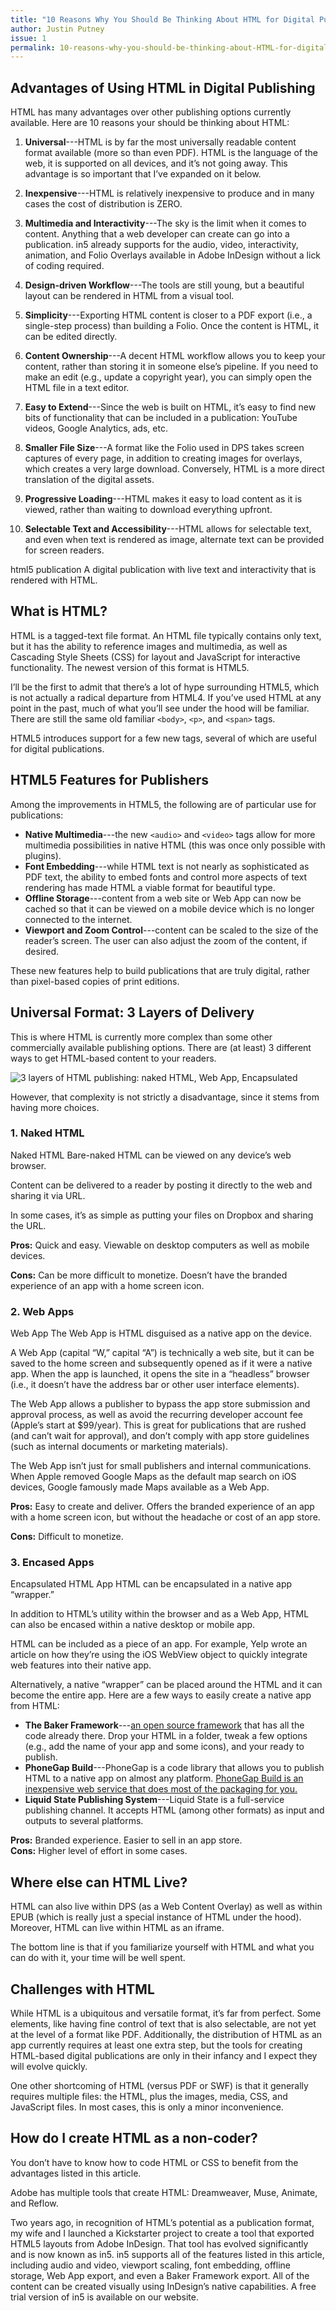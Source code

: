 ```yaml
---
title: "10 Reasons Why You Should Be Thinking About HTML for Digital Publications"
author: Justin Putney
issue: 1
permalink: 10-reasons-why-you-should-be-thinking-about-HTML-for-digital-publications
---
```

## Advantages of Using HTML in Digital Publishing

HTML has many advantages over other publishing options currently available. Here are 10 reasons your should be thinking about HTML:

1. **Universal**---HTML is by far the most universally readable content format available (more so than even PDF). HTML is the language of the web, it is supported on all devices, and it’s not going away. This advantage is so important that I’ve expanded on it below.

2. **Inexpensive**---HTML is relatively inexpensive to produce and in many cases the cost of distribution is ZERO. 
3. **Multimedia and Interactivity**---The sky is the limit when it comes to content. Anything that a web developer can create can go into a publication. in5 already supports for the audio, video, interactivity, animation, and Folio Overlays available in Adobe InDesign without a lick of coding required.
4. **Design-driven Workflow**---The tools are still young, but a beautiful layout can be rendered in HTML from a visual tool.
5. **Simplicity**---Exporting HTML content is closer to a PDF export (i.e., a single-step process) than building a Folio. Once the content is HTML, it can be edited directly.
6. **Content Ownership**---A decent HTML workflow allows you to keep your content, rather than storing it in someone else’s pipeline. If you need to make an edit (e.g., update a copyright year), you can simply open the HTML file in a text editor.
7. **Easy to Extend**---Since the web is built on HTML, it’s easy to find new bits of functionality that can be included in a publication: YouTube videos, Google Analytics, ads, etc.
8. **Smaller File Size**---A format like the Folio used in DPS takes screen captures of every page, in addition to creating images for overlays, which creates a very large download. Conversely, HTML is a more direct translation of the digital assets.
9. **Progressive Loading**---HTML makes it easy to load content as it is viewed, rather than waiting to download everything upfront.
10. **Selectable Text and Accessibility**---HTML allows for selectable text, and even when text is rendered as image, alternate text can be provided for screen readers.

html5 publication
A digital publication with live text and interactivity that is rendered with HTML.

## What is HTML?
HTML is a tagged-text file format. An HTML file typically  contains only text, but it has the ability to reference images and multimedia, as well as Cascading Style Sheets (CSS) for layout and JavaScript for interactive functionality. The newest version of this format is HTML5.

I’ll be the first to admit that there’s a lot of hype surrounding HTML5, which is not actually a radical departure from HTML4. If you’ve used HTML at any point in the past, much of what you’ll see under the hood will be familiar. There are still the same old familiar `<body>`, `<p>`, and `<span>` tags.

HTML5 introduces support for a few new tags, several of which are useful for digital publications.

## HTML5 Features for Publishers

Among the improvements in HTML5, the following are of particular use for publications:

- **Native Multimedia**---the new `<audio>` and `<video>` tags allow for more multimedia possibilities in native HTML (this was once only possible with plugins).
- **Font Embedding**---while HTML text is not nearly as sophisticated as PDF text, the ability to embed fonts and control more aspects of text rendering has made HTML a viable format for beautiful type.
- **Offline Storage**---content from a web site or Web App can now be cached so that it can be viewed on a mobile device which is no longer connected to the internet.
- **Viewport and Zoom Control**---content can be scaled to the size of the reader’s screen. The user can also adjust the zoom of the content, if desired.  

These new features help to build publications that are truly digital, rather than pixel-based copies of print editions.

## Universal Format: 3 Layers of Delivery

This is where HTML is currently more complex than some other commercially available publishing options. There are (at least) 3 different ways to get HTML-based content to your readers.

![3 layers of HTML publishing: naked HTML, Web App, Encapsulated](http://digitalpublishingbliki.com/wp-content/uploads/2014/08/html5_publishing-graphics_19.png)

However, that complexity is not strictly a disadvantage, since it stems from having more choices.

### 1. Naked HTML

Naked HTML
Bare-naked HTML can be viewed on any device’s web browser.

Content can be delivered to a reader by posting it directly to the web and sharing it via URL.

In some cases, it’s as simple as putting your files on Dropbox and sharing the URL.

**Pros:** Quick and easy. Viewable on desktop computers as well as mobile devices.

**Cons:** Can be more difficult to monetize. Doesn’t have the branded experience of an app with a home screen icon.

### 2. Web Apps

Web App
The Web App is HTML disguised as a native app on the device.

A Web App (capital “W,” capital “A”) is technically a web site, but it can be saved to the home screen and subsequently opened as if it were a native app. When the app is launched, it opens the site in a “headless” browser (i.e., it doesn’t have the address bar or other user interface elements).

The Web App allows a publisher to bypass the app store submission and approval process, as well as avoid the recurring developer account fee (Apple’s start at $99/year). This is great for publications that are rushed (and can’t wait for approval), and don’t comply with app store guidelines (such as internal documents or marketing materials).

The Web App isn’t just for small publishers and internal communications. When Apple removed Google Maps as the default map search on iOS devices, Google famously made Maps available as a Web App.

**Pros:** Easy to create and deliver. Offers the branded experience of an app with a home screen icon, but without the headache or cost of an app store.

**Cons:** Difficult to monetize.

### 3. Encased Apps

Encapsulated HTML App
HTML can be encapsulated in a native app “wrapper.”

In addition to HTML’s utility within the browser and as a Web App, HTML can also be encased within a native desktop or mobile app.

HTML can be included as a piece of an app. For example, Yelp wrote an article on how they’re using the iOS WebView object to quickly integrate web features into their native app.

Alternatively, a native “wrapper” can be placed around the HTML and it can become the entire app. Here are a few ways to easily create a native app from HTML:

- **The Baker Framework**---[an open source framework](http://bakerframework.com/) that has all the code already there. Drop your HTML in a folder, tweak a few options (e.g., add the name of your app and some icons), and your ready to publish.
- **PhoneGap Build**---PhoneGap is a code library that allows you to publish HTML to a native app on almost any platform. [PhoneGap Build is an inexpensive web service that does most of the packaging for you.](http://ajarproductions.com/blog/2014/07/23/how-to-create-mobile-apps-as-a-non-developer/)
- **Liquid State Publishing System**---Liquid State is a full-service publishing channel. It accepts HTML (among other formats) as input and outputs to several platforms.  

**Pros:** Branded experience. Easier to sell in an app store.  
**Cons:** Higher level of effort in some cases.

## Where else can HTML Live?

HTML can also live within DPS (as a Web Content Overlay) as well as within EPUB (which is really just a special instance of HTML under the hood). Moreover, HTML can live within HTML as an iframe.

The bottom line is that if you familiarize yourself with HTML and what you can do with it, your time will be well spent.

## Challenges with HTML

While HTML is a ubiquitous and versatile format, it’s far from perfect. Some elements, like having fine control of text that is also selectable, are not yet at the level of a format like PDF. Additionally, the distribution of HTML as an app currently requires at least one extra step, but the tools for creating HTML-based digital publications are only in their infancy and I expect they will evolve quickly.

One other shortcoming of HTML (versus PDF or SWF) is that it generally requires multiple files: the HTML, plus the images, media, CSS, and JavaScript files. In most cases, this is only a minor inconvenience.

## How do I create HTML as a non-coder?

You don’t have to know how to code HTML or CSS to benefit from the advantages listed in this article.

Adobe has multiple tools that create HTML: Dreamweaver, Muse, Animate, and Reflow.

Two years ago, in recognition of HTML’s potential as a publication format, my wife and I launched a Kickstarter project to create a tool that exported HTML5 layouts from Adobe InDesign. That tool has evolved significantly and is now known as in5. in5 supports all of the features listed in this article, including audio and video, viewport scaling, font embedding, offline storage, Web App export, and even a Baker Framework export. All of the content can be created visually using InDesign’s native capabilities. A free trial version of in5 is available on our website.



